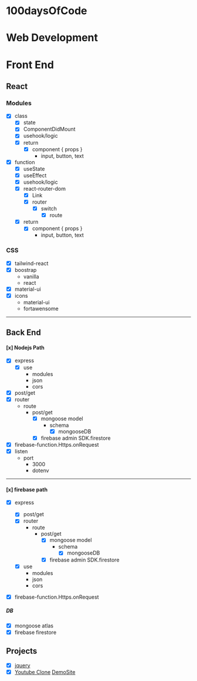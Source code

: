 # 100daysOfCode
# Web Development
# Front End
## React
### Modules
  - [X] class 
    - [x] state
    - [x] ComponentDidMount
    - [x] usehook/logic
    - [x] return 
      - [x] component { props }
        - input, button, text
  - [x] function
    - [x] useState
    - [x] useEffect
    - [x] usehook/logic
    - [x] react-router-dom
      - [x] Link
      - [X] router
        - [x] switch
          - [x] route
    - [x] return 
      - [x] component { props }
        - input, button, text
             
### CSS
  - [X] tailwind-react
  - [X] boostrap
    - vanilla
    - react
  - [x] material-ui
  - [x] icons
    - material-ui
    - fortawensome
-----

## Back End
#### [x] Nodejs Path
  - [x] express
      - [x] use
        - modules
        - json
        - cors
  - [x] post/get
  - [x] router
      - route
        - post/get
            - [x] mongoose model
              - schema
                - [x] mongooseDB
            - [x] firebase admin SDK.firestore
  - [x] firebase-function.Https.onRequest  
  - [x] listen
    - port
      - 3000
      - dotenv
-----        
#### [x] firebase path
  - [x] express
    - [x] post/get
    - [x] router
        - route
          - post/get
            - [x] mongoose model
              - schema
                - [x] mongooseDB
            - [x] firebase admin SDK.firestore
    - [x] use
      - modules
      - json
      - cors
  - [x] firebase-function.Https.onRequest      


##### DB
  - [x] mongoose atlas
  - [x] firebase firestore

## Projects
 - [X] [jquery](https://github.com/SarahJoline/Train-Scheduler-/blob/master/assets/app.js)  
 - [X] [Youtube Clone](https://github.com/wetech16/youtube-clone) [DemoSite](https://clone-92e8b.web.app/)

